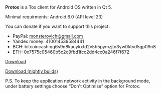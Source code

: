 **Protox** is a Tox client for Android OS written in Qt 5.

Minimal requirments: Android 6.0 (API level 23)

You can donate if you want to support this project:

* PayPal: monsterovich@gmail.com
* Yandex money: 410014539584441
* BCH: bitcoincash:qq6s9n8kauykxtd2v5h5pymzjtn3yw0ktvd5gp09n8
* ETH: 0x7575c05460b5c2c9fbd1fcc2dd4cc0a246f7f672

[Download](https://gitlab.com/Monsterovich/protox/-/releases)

[Download (nightly builds)](https://submarine.strangled.net/protox/builds/nightly/)

P.S. To keep the application network activity in the background mode, under battery settings choose “Don't Optimise” option for Protox.